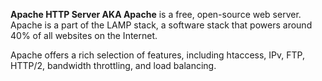 
**Apache HTTP Server AKA Apache** is a free, open-source web server. Apache is a part of the LAMP stack, a software stack that powers around 40% of all websites on the Internet.

Apache offers a rich selection of features, including htaccess, IPv, FTP, HTTP/2, bandwidth throttling, and load balancing.
